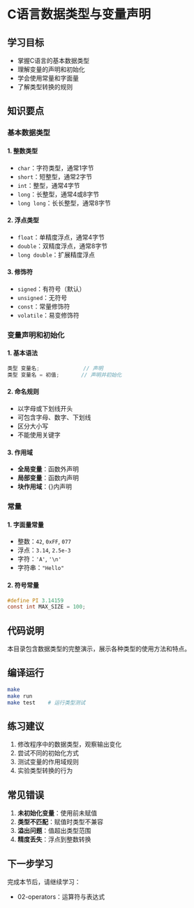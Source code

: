 # C语言数据类型与变量声明

## 学习目标
- 掌握C语言的基本数据类型
- 理解变量的声明和初始化
- 学会使用常量和字面量
- 了解类型转换的规则

## 知识要点

### 基本数据类型

#### 1. 整数类型
- `char`：字符类型，通常1字节
- `short`：短整型，通常2字节
- `int`：整型，通常4字节
- `long`：长整型，通常4或8字节
- `long long`：长长整型，通常8字节

#### 2. 浮点类型
- `float`：单精度浮点，通常4字节
- `double`：双精度浮点，通常8字节
- `long double`：扩展精度浮点

#### 3. 修饰符
- `signed`：有符号（默认）
- `unsigned`：无符号
- `const`：常量修饰符
- `volatile`：易变修饰符

### 变量声明和初始化

#### 1. 基本语法
```c
类型 变量名;              // 声明
类型 变量名 = 初值;       // 声明并初始化
```

#### 2. 命名规则
- 以字母或下划线开头
- 可包含字母、数字、下划线
- 区分大小写
- 不能使用关键字

#### 3. 作用域
- **全局变量**：函数外声明
- **局部变量**：函数内声明
- **块作用域**：{}内声明

### 常量

#### 1. 字面量常量
- 整数：`42`, `0xFF`, `077`
- 浮点：`3.14`, `2.5e-3`
- 字符：`'A'`, `'\n'`
- 字符串：`"Hello"`

#### 2. 符号常量
```c
#define PI 3.14159
const int MAX_SIZE = 100;
```

## 代码说明
本目录包含数据类型的完整演示，展示各种类型的使用方法和特点。

## 编译运行
```bash
make
make run
make test    # 运行类型测试
```

## 练习建议
1. 修改程序中的数据类型，观察输出变化
2. 尝试不同的初始化方式
3. 测试变量的作用域规则
4. 实验类型转换的行为

## 常见错误
1. **未初始化变量**：使用前未赋值
2. **类型不匹配**：赋值时类型不兼容
3. **溢出问题**：值超出类型范围
4. **精度丢失**：浮点到整数转换

## 下一步学习
完成本节后，请继续学习：
- 02-operators：运算符与表达式
